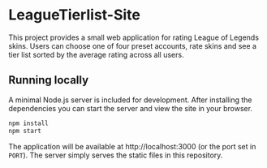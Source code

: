 # LeagueTierlist-Site

This project provides a small web application for rating League of Legends skins.
Users can choose one of four preset accounts, rate skins and see a tier list
sorted by the average rating across all users.

## Running locally

A minimal Node.js server is included for development. After installing the
dependencies you can start the server and view the site in your browser.

```bash
npm install
npm start
```

The application will be available at http://localhost:3000 (or the port set in
`PORT`). The server simply serves the static files in this repository.
